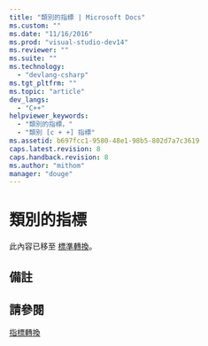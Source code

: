 ```yaml
---
title: "類別的指標 | Microsoft Docs"
ms.custom: ""
ms.date: "11/16/2016"
ms.prod: "visual-studio-dev14"
ms.reviewer: ""
ms.suite: ""
ms.technology: 
  - "devlang-csharp"
ms.tgt_pltfrm: ""
ms.topic: "article"
dev_langs: 
  - "C++"
helpviewer_keywords: 
  - "類別的指標，"
  - "類別 [c + +] 指標"
ms.assetid: b697fcc1-9580-48e1-98b5-802d7a7c3619
caps.latest.revision: 8
caps.handback.revision: 8
ms.author: "mithom"
manager: "douge"
---
```

# 類別的指標
此內容已移至 [標準轉換](/visual-cpp/cpp/standard-conversions)。  
  
## 備註  
  
## 請參閱  
 [指標轉換](../misc/pointer-conversions-cpp.md)